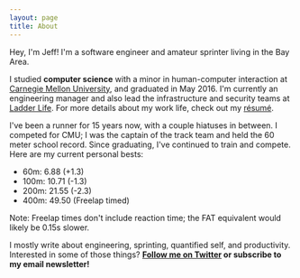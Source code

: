 ```yaml
---
layout: page
title: About
---
```


Hey, I'm Jeff! I'm a software engineer and amateur sprinter living in the Bay Area.

I studied **computer science** with a minor in human-computer interaction at [Carnegie Mellon University](https://cmu.edu/), and graduated in May 2016. I'm currently an engineering manager and also lead the infrastructure and security teams at [Ladder Life](https://ladderlife.com/). For more details about my work life, check out my [résumé](/resume/index.html).

I've been a runner for 15 years now, with a couple hiatuses in between. I competed for CMU; I was the captain of the track team and held the 60 meter school record. Since graduating, I've continued to train and compete. Here are my current personal bests:

- 60m: 6.88 (+1.3)
- 100m: 10.71 (-1.3)
- 200m: 21.55 (-2.3)
- 400m: 49.50 (Freelap timed)

Note: Freelap times don't include reaction time; the FAT equivalent would likely be 0.15s slower.

I mostly write about engineering, sprinting, quantified self, and productivity. Interested in some of those things? **[Follow me on Twitter](https://www.twitter.com/iambald) or subscribe to my email newsletter!**
